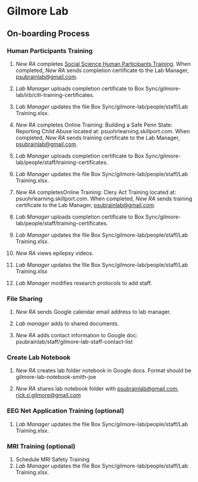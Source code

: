 # Gilmore Lab #

## On-boarding Process ##

### Human Participants Training ###

1. *New RA* completes [Social Science Human Participants Training](http://www.research.psu.edu/training/irb-basic-training). When completed, *New RA* sends completion certificate to the Lab Manager, psubrainlab@gmail.com.

2. *Lab Manager* uploads completion certificate to Box Sync/gilmore-lab/irb/citi-training-certificates.

3. *Lab Manager* updates the file Box Sync/gilmore-lab/people/staff/Lab Training.xlsx.
4. *New RA* completes Online Training: Building a Safe Penn State: Reporting Child Abuse located at: psuohrlearning.skillport.com. When completed, *New RA* sends training certificate to the Lab Manager, psubrainlab@gmail.com.
5. *Lab Manager* uploads completion certificate to Box Sync/gilmore-lab/people/staff/training-certificates.
6. *Lab Manager* updates the file Box Sync/gilmore-lab/people/staff/Lab Training.xlsx.
7. *New RA* completesOnline Training: Clery Act Training located at: psuohrlearning.skillport.com. When completed, *New RA* sends training certificate to the Lab Manager, psubrainlab@gmail.com.
8. *Lab Manager* uploads completion certificate to Box Sync/gilmore-lab/people/staff/training-certificates.
9. *Lab Manager* updates the file Box Sync/gilmore-lab/people/staff/Lab Training.xlsx.
10. *New RA* views epilepsy videos.
11. *Lab Manager* updates the file Box Sync/gilmore-lab/people/staff/Lab Training.xlsx
12. *Lab Manager* modifies research protocols to add staff.

### File Sharing ###

1. *New RA* sends Google calendar email address to lab manager.

2. *Lab manager* adds to shared documents. 

3. *New RA* adds contact information to Google doc: psubrainlab/staff/gilmore-lab-staff-contact-list

### Create Lab Notebook ###

1. *New RA* creates lab folder notebook in Google docs. Format should be gilmore-lab-notebook-smith-joe

2. *New RA* shares lab notebook folder with psubrainlab@gmail.com, rick.o.gilmore@gmail.com

### EEG Net Application Training (optional) ###
1. *Lab Manager* updates the file Box Sync/gilmore-lab/people/staff/Lab Training.xlsx.

### MRI Training (optional) ###

1. Schedule MRI Safety Training
2. *Lab Manager* updates the file Box Sync/gilmore-lab/people/staff/Lab Training.xlsx.
